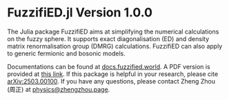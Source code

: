 # FuzzifiED.jl Version 1.0.0

The Julia package FuzzifiED aims at simplifying the numerical calculations on the fuzzy sphere. It supports exact diagonalisation (ED) and density matrix renormalisation group (DMRG) calculations. FuzzifiED can also apply to generic fermionic and bosonic models.

Documentations can be found at [docs.fuzzified.world](https://docs.fuzzified.world/). A PDF version is provided at [this link](https://docs.fuzzified.world/assets/FuzzifiED_Documentation.pdf). If this package is helpful in your research, please cite [arXiv:2503.00100](https://arxiv.org/abs/2503.00100). If you have any questions, please contact Zheng Zhou (周正) at [physics@zhengzhou.page](mailto:physics@zhengzhou.page).

